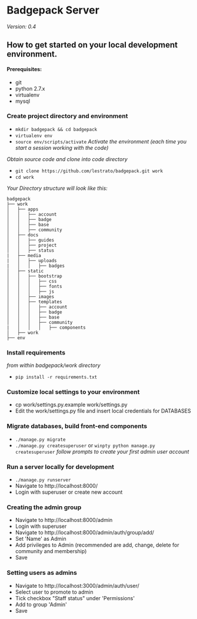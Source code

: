# Badgepack Server

*Version: 0.4*

## How to get started on your local development environment.
#### Prerequisites:

* git
* python 2.7.x
* virtualenv
* mysql

### Create project directory and environment

* `mkdir badgepack && cd badgepack`
* `virtualenv env`
* `source env/scripts/activate` *Activate the environment (each time you start a session working with the code)*

*Obtain source code and clone into code directory*

* `git clone https://github.com/lestrato/badgepack.git work`
* `cd work`

*Your Directory structure will look like this:*
```
badgepack
├── work
│   ├── apps
│   │   ├── account
│   │   ├── badge
│   │   ├── base
│   │   ├── community
│   ├── docs
│   │   ├── guides
│   │   ├── project
│   │   ├── status
|   ├── media       
|   │   ├── uploads     
|   │   │   ├── badges     
│   ├── static
│   │   ├── bootstrap       
│   │   │   ├── css
│   │   │   ├── fonts
│   │   │   ├── js
│   │   ├── images
│   │   ├── templates
│   │   │   ├── account
│   │   │   ├── badge
│   │   │   ├── base
│   │   │   ├── community
|   │   │   │   ├── components
│   ├── work
├── env
```

### Install requirements
*from within badgepack/work directory*

* `pip install -r requirements.txt`

### Customize local settings to your environment
* cp work/settings.py.example work/settings.py
* Edit the work/settings.py file and insert local credentials for DATABASES

### Migrate databases, build front-end components
* `./manage.py migrate`
* `./manage.py createsuperuser` or `winpty python manage.py createsuperuser` *follow prompts to create your first admin user account*

### Run a server locally for development
* `./manage.py runserver`
* Navigate to http://localhost:8000/
* Login with superuser or create new account

### Creating the admin group
* Navigate to http://localhost:8000/admin
* Login with superuser
* Navigate to http://localhost:8000/admin/auth/group/add/
* Set 'Name' as Admin
* Add privileges to Admin (recommended are add, change, delete for community and membership)
* Save

### Setting users as admins
* Navigate to http://localhost:3000/admin/auth/user/
* Select user to promote to admin
* Tick checkbox "Staff status" under 'Permissions'
* Add to group 'Admin'
* Save
